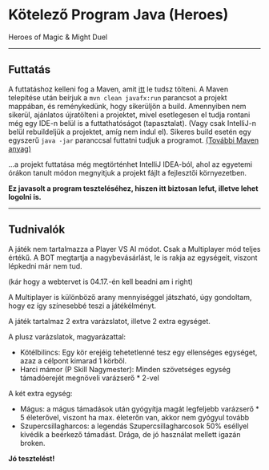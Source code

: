 # Kötelező Program Java (Heroes)
Heroes of Magic &amp; Might Duel

--------
Futtatás
-

A futtatáshoz kelleni fog a Maven, amit [itt](https://maven.apache.org/index.html) le tudsz tölteni.
A Maven telepítése után beírjuk a `mvn clean javafx:run` parancsot a projekt mappában, és reménykedünk, hogy sikerüljön
a build. Amennyiben nem sikerül, ajánlatos újratölteni a projektet, mivel esetlegesen el tudja
rontani még egy IDE-n belül is a futtathatóságot (tapasztalat). (Vagy csak IntelliJ-n belül rebuildeljük a projektet, amíg nem indul el).
Sikeres build esetén egy egyszerű `java -jar` paranccsal futtatni tudjuk a programot.
[(További Maven anyag)](https://openjfx.io/openjfx-docs/#maven)

...a projekt futtatása még megtörténhet IntelliJ IDEA-ból, ahol az egyetemi órákon tanult módon megnyitjuk
a projekt fájlt a fejlesztői környezetben.

**Ez javasolt a program teszteléséhez, hiszen itt biztosan lefut, illetve lehet logolni is.**

---




Tudnivalók
-
A játék nem tartalmazza a Player VS AI módot. Csak a Multiplayer mód teljes értékű.
A BOT megtartja a nagybevásárlást, le is rakja az egységeit, viszont lépkedni már nem tud.

(kár hogy a webtervet is 04.17.-én kell beadni am i right)

A Multiplayer is különböző arany mennyiséggel játszható, úgy gondoltam, hogy ez így színesebbé teszi
a játékélményt.

A játék tartalmaz 2 extra varázslatot, illetve 2 extra egységet.

A plusz varázslatok, magyarázattal:

- Kötélbilincs: Egy kör erejéig tehetetlenné tesz egy ellenséges egységet, azaz a célpont kimarad 1 körből.
- Harci mámor (P Skill Nagymester): Minden szövetséges egység támadóerejét megnöveli varázserő * 2-vel

A két extra egység:

- Mágus: a mágus támadások után gyógyítja magát legfeljebb varázserő * 5 életerővel, viszont ha max. életerőn van,
akkor nem gyógyul tovább
- Szupercsillagharcos: a legendás Szupercsillagharcosok 50% eséllyel kivédik a beérkező támadást.
Drága, de jó használat mellett igazán broken.

**Jó tesztelést!**

